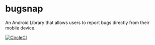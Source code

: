 # bugsnap
An Android Library that allows users to report bugs directly from their mobile device.

[![CircleCI](https://circleci.com/gh/GrioSF/bugsnap-android/tree/master.svg?style=svg&circle-token=6dddb6e75b300271d4ea1a9aaf65f9cfe00348cc)](https://circleci.com/gh/GrioSF/bugsnap-android/tree/master)
